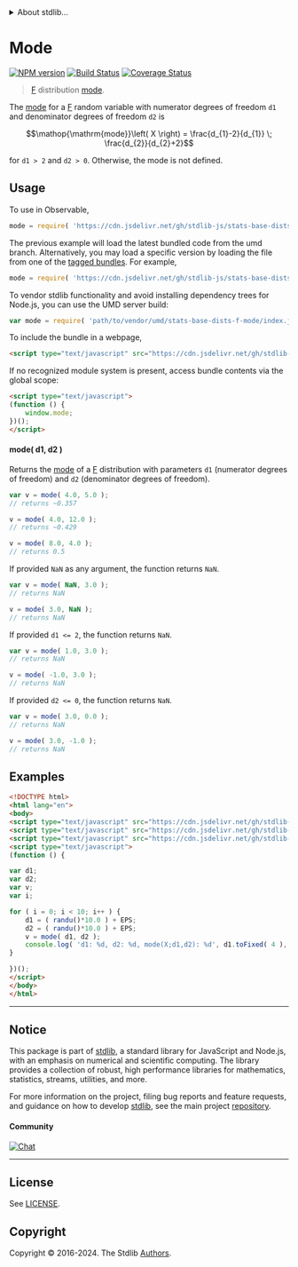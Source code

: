 <!--

@license Apache-2.0

Copyright (c) 2018 The Stdlib Authors.

Licensed under the Apache License, Version 2.0 (the "License");
you may not use this file except in compliance with the License.
You may obtain a copy of the License at

   http://www.apache.org/licenses/LICENSE-2.0

Unless required by applicable law or agreed to in writing, software
distributed under the License is distributed on an "AS IS" BASIS,
WITHOUT WARRANTIES OR CONDITIONS OF ANY KIND, either express or implied.
See the License for the specific language governing permissions and
limitations under the License.

-->


<details>
  <summary>
    About stdlib...
  </summary>
  <p>We believe in a future in which the web is a preferred environment for numerical computation. To help realize this future, we've built stdlib. stdlib is a standard library, with an emphasis on numerical and scientific computation, written in JavaScript (and C) for execution in browsers and in Node.js.</p>
  <p>The library is fully decomposable, being architected in such a way that you can swap out and mix and match APIs and functionality to cater to your exact preferences and use cases.</p>
  <p>When you use stdlib, you can be absolutely certain that you are using the most thorough, rigorous, well-written, studied, documented, tested, measured, and high-quality code out there.</p>
  <p>To join us in bringing numerical computing to the web, get started by checking us out on <a href="https://github.com/stdlib-js/stdlib">GitHub</a>, and please consider <a href="https://opencollective.com/stdlib">financially supporting stdlib</a>. We greatly appreciate your continued support!</p>
</details>

# Mode

[![NPM version][npm-image]][npm-url] [![Build Status][test-image]][test-url] [![Coverage Status][coverage-image]][coverage-url] <!-- [![dependencies][dependencies-image]][dependencies-url] -->

> [F][f-distribution] distribution [mode][mode].

<!-- Section to include introductory text. Make sure to keep an empty line after the intro `section` element and another before the `/section` close. -->

<section class="intro">

The [mode][mode] for a [F][f-distribution] random variable with numerator degrees of freedom `d1` and denominator degrees of freedom `d2` is

<!-- <equation class="equation" label="eq:f_mode" align="center" raw="\operatorname{mode}\left( X \right) = \frac{d_{1}-2}{d_{1}} \; \frac{d_{2}}{d_{2}+2}" alt="Mode for an F distribution."> -->

```math
\mathop{\mathrm{mode}}\left( X \right) = \frac{d_{1}-2}{d_{1}} \; \frac{d_{2}}{d_{2}+2}
```

<!-- <div class="equation" align="center" data-raw-text="\operatorname{mode}\left( X \right) = \frac{d_{1}-2}{d_{1}} \; \frac{d_{2}}{d_{2}+2}" data-equation="eq:f_mode">
    <img src="https://cdn.jsdelivr.net/gh/stdlib-js/stdlib@51534079fef45e990850102147e8945fb023d1d0/lib/node_modules/@stdlib/stats/base/dists/f/mode/docs/img/equation_f_mode.svg" alt="Mode for an F distribution.">
    <br>
</div> -->

<!-- </equation> -->

for `d1 > 2` and `d2 > 0`. Otherwise, the mode is not defined.

</section>

<!-- /.intro -->

<!-- Package usage documentation. -->



<section class="usage">

## Usage

To use in Observable,

```javascript
mode = require( 'https://cdn.jsdelivr.net/gh/stdlib-js/stats-base-dists-f-mode@umd/browser.js' )
```
The previous example will load the latest bundled code from the umd branch. Alternatively, you may load a specific version by loading the file from one of the [tagged bundles](https://github.com/stdlib-js/stats-base-dists-f-mode/tags). For example,

```javascript
mode = require( 'https://cdn.jsdelivr.net/gh/stdlib-js/stats-base-dists-f-mode@v0.2.2-umd/browser.js' )
```

To vendor stdlib functionality and avoid installing dependency trees for Node.js, you can use the UMD server build:

```javascript
var mode = require( 'path/to/vendor/umd/stats-base-dists-f-mode/index.js' )
```

To include the bundle in a webpage,

```html
<script type="text/javascript" src="https://cdn.jsdelivr.net/gh/stdlib-js/stats-base-dists-f-mode@umd/browser.js"></script>
```

If no recognized module system is present, access bundle contents via the global scope:

```html
<script type="text/javascript">
(function () {
    window.mode;
})();
</script>
```

#### mode( d1, d2 )

Returns the [mode][mode] of a [F][f-distribution] distribution with parameters `d1` (numerator degrees of freedom) and `d2` (denominator degrees of freedom).

```javascript
var v = mode( 4.0, 5.0 );
// returns ~0.357

v = mode( 4.0, 12.0 );
// returns ~0.429

v = mode( 8.0, 4.0 );
// returns 0.5
```

If provided `NaN` as any argument, the function returns `NaN`.

```javascript
var v = mode( NaN, 3.0 );
// returns NaN

v = mode( 3.0, NaN );
// returns NaN
```

If provided `d1 <= 2`, the function returns `NaN`.

```javascript
var v = mode( 1.0, 3.0 );
// returns NaN

v = mode( -1.0, 3.0 );
// returns NaN
```

If provided `d2 <= 0`, the function returns `NaN`.

```javascript
var v = mode( 3.0, 0.0 );
// returns NaN

v = mode( 3.0, -1.0 );
// returns NaN
```

</section>

<!-- /.usage -->

<!-- Package usage notes. Make sure to keep an empty line after the `section` element and another before the `/section` close. -->

<section class="notes">

</section>

<!-- /.notes -->

<!-- Package usage examples. -->

<section class="examples">

## Examples

<!-- eslint no-undef: "error" -->

```html
<!DOCTYPE html>
<html lang="en">
<body>
<script type="text/javascript" src="https://cdn.jsdelivr.net/gh/stdlib-js/random-base-randu@umd/browser.js"></script>
<script type="text/javascript" src="https://cdn.jsdelivr.net/gh/stdlib-js/constants-float64-eps@umd/browser.js"></script>
<script type="text/javascript" src="https://cdn.jsdelivr.net/gh/stdlib-js/stats-base-dists-f-mode@umd/browser.js"></script>
<script type="text/javascript">
(function () {

var d1;
var d2;
var v;
var i;

for ( i = 0; i < 10; i++ ) {
    d1 = ( randu()*10.0 ) + EPS;
    d2 = ( randu()*10.0 ) + EPS;
    v = mode( d1, d2 );
    console.log( 'd1: %d, d2: %d, mode(X;d1,d2): %d', d1.toFixed( 4 ), d2.toFixed( 4 ), v.toFixed( 4 ) );
}

})();
</script>
</body>
</html>
```

</section>

<!-- /.examples -->

<!-- Section to include cited references. If references are included, add a horizontal rule *before* the section. Make sure to keep an empty line after the `section` element and another before the `/section` close. -->

<section class="references">

</section>

<!-- /.references -->

<!-- Section for related `stdlib` packages. Do not manually edit this section, as it is automatically populated. -->

<section class="related">

</section>

<!-- /.related -->

<!-- Section for all links. Make sure to keep an empty line after the `section` element and another before the `/section` close. -->


<section class="main-repo" >

* * *

## Notice

This package is part of [stdlib][stdlib], a standard library for JavaScript and Node.js, with an emphasis on numerical and scientific computing. The library provides a collection of robust, high performance libraries for mathematics, statistics, streams, utilities, and more.

For more information on the project, filing bug reports and feature requests, and guidance on how to develop [stdlib][stdlib], see the main project [repository][stdlib].

#### Community

[![Chat][chat-image]][chat-url]

---

## License

See [LICENSE][stdlib-license].


## Copyright

Copyright &copy; 2016-2024. The Stdlib [Authors][stdlib-authors].

</section>

<!-- /.stdlib -->

<!-- Section for all links. Make sure to keep an empty line after the `section` element and another before the `/section` close. -->

<section class="links">

[npm-image]: http://img.shields.io/npm/v/@stdlib/stats-base-dists-f-mode.svg
[npm-url]: https://npmjs.org/package/@stdlib/stats-base-dists-f-mode

[test-image]: https://github.com/stdlib-js/stats-base-dists-f-mode/actions/workflows/test.yml/badge.svg?branch=v0.2.2
[test-url]: https://github.com/stdlib-js/stats-base-dists-f-mode/actions/workflows/test.yml?query=branch:v0.2.2

[coverage-image]: https://img.shields.io/codecov/c/github/stdlib-js/stats-base-dists-f-mode/main.svg
[coverage-url]: https://codecov.io/github/stdlib-js/stats-base-dists-f-mode?branch=main

<!--

[dependencies-image]: https://img.shields.io/david/stdlib-js/stats-base-dists-f-mode.svg
[dependencies-url]: https://david-dm.org/stdlib-js/stats-base-dists-f-mode/main

-->

[chat-image]: https://img.shields.io/gitter/room/stdlib-js/stdlib.svg
[chat-url]: https://app.gitter.im/#/room/#stdlib-js_stdlib:gitter.im

[stdlib]: https://github.com/stdlib-js/stdlib

[stdlib-authors]: https://github.com/stdlib-js/stdlib/graphs/contributors

[umd]: https://github.com/umdjs/umd
[es-module]: https://developer.mozilla.org/en-US/docs/Web/JavaScript/Guide/Modules

[deno-url]: https://github.com/stdlib-js/stats-base-dists-f-mode/tree/deno
[deno-readme]: https://github.com/stdlib-js/stats-base-dists-f-mode/blob/deno/README.md
[umd-url]: https://github.com/stdlib-js/stats-base-dists-f-mode/tree/umd
[umd-readme]: https://github.com/stdlib-js/stats-base-dists-f-mode/blob/umd/README.md
[esm-url]: https://github.com/stdlib-js/stats-base-dists-f-mode/tree/esm
[esm-readme]: https://github.com/stdlib-js/stats-base-dists-f-mode/blob/esm/README.md
[branches-url]: https://github.com/stdlib-js/stats-base-dists-f-mode/blob/main/branches.md

[stdlib-license]: https://raw.githubusercontent.com/stdlib-js/stats-base-dists-f-mode/main/LICENSE

[f-distribution]: https://en.wikipedia.org/wiki/F_distribution

[mode]: https://en.wikipedia.org/wiki/Mode_%28statistics%29

</section>

<!-- /.links -->
